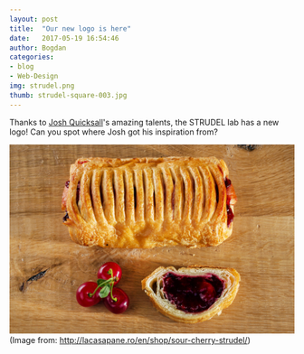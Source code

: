 ```yaml
---
layout: post
title:  "Our new logo is here"
date:   2017-05-19 16:54:46
author: Bogdan
categories: 
- blog
- Web-Design
img: strudel.png
thumb: strudel-square-003.jpg
---
```


Thanks to [Josh Quicksall](http://mse.isri.cmu.edu/software-engineering/Staff/quicksall-josh.html)'s
amazing talents, the STRUDEL lab has a new logo! Can you spot where Josh got 
his inspiration from?

![STRUDEL](/assets/img/blog/strudel_visine.jpg "Image from: http://lacasapane.ro/en/shop/sour-cherry-strudel/")
(Image from: http://lacasapane.ro/en/shop/sour-cherry-strudel/)
